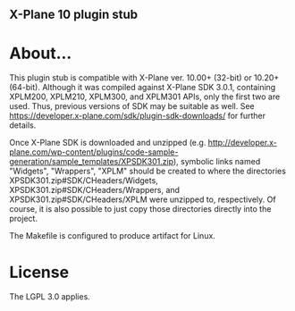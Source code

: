 ## X-Plane 10 plugin stub

# About...
This plugin stub is compatible with X-Plane ver. 10.00+ (32-bit) or 10.20+ (64-bit).
Although it was compiled against X-Plane SDK 3.0.1, containing XPLM200, XPLM210, XPLM300, and XPLM301 APIs, only the first two are used. Thus, previous versions of SDK may be suitable as well. See https://developer.x-plane.com/sdk/plugin-sdk-downloads/ for further details.

Once X-Plane SDK is downloaded and unzipped (e.g. http://developer.x-plane.com/wp-content/plugins/code-sample-generation/sample_templates/XPSDK301.zip), symbolic links named "Widgets", "Wrappers", "XPLM" should be created to where the directories XPSDK301.zip#SDK/CHeaders/Widgets, XPSDK301.zip#SDK/CHeaders/Wrappers, and XPSDK301.zip#SDK/CHeaders/XPLM were unzipped to, respectively. Of course, it is also possible to just copy those directories directly into the project.

The Makefile is configured to produce artifact for Linux.

# License
The LGPL 3.0 applies.
